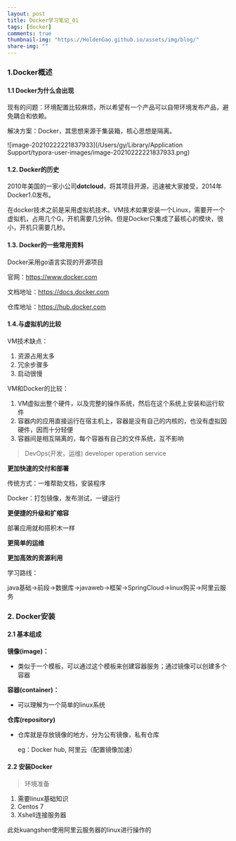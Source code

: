 ```yaml
---
layout: post
title: Docker学习笔记_01
tags: [docker]
comments: true
thumbnail-img: "https://HoldenGao.github.io/assets/img/blog/"
share-img: ""
---
```


### 1.Docker概述

#### 1.1 Docker为什么会出现

现有的问题：环境配置比较麻烦，所以希望有一个产品可以自带环境发布产品，避免耦合和依赖。

解决方案：Docker，其思想来源于集装箱，核心思想是隔离。

![image-20210222221837933](/Users/gy/Library/Application Support/typora-user-images/image-20210222221837933.png)



#### 1.2. Docker的历史

2010年美国的一家小公司**dotcloud**，将其项目开源，迅速被大家接受，2014年Docker1.0发布。

在docker技术之前是采用虚拟机技术。VM技术如果安装一个Linux，需要开一个虚拟机，占用几个G，开机需要几分钟。但是Docker只集成了最核心的模块，很小，开机只需要几秒。



#### 1.3. Docker的一些常用资料

Docker采用go语言实现的开源项目

官网：https://www.docker.com

文档地址：https://docs.docker.com

仓库地址：https://hub.docker.com



#### 1.4.与虚拟机的比较

VM技术缺点：

1. 资源占用太多
2. 冗余步骤多
3. 启动很慢



VM和Docker的比较：

1. VM虚拟出整个硬件，以及完整的操作系统，然后在这个系统上安装和运行软件
2. 容器内的应用直接运行在宿主机上，容器是没有自己的内核的，也没有虚拟因硬件，因而十分轻便
3. 容器间是相互隔离的，每个容器有自己的文件系统，互不影响



> DevOps(开发，运维) developer operation service

**更加快速的交付和部署**

传统方式：一堆帮助文档，安装程序

Docker：打包镜像，发布测试，一键运行

**更便捷的升级和扩缩容**

部署应用就和搭积木一样

**更简单的运维**

**更加高效的资源利用**



学习路线：

java基础->前段->数据库->javaweb->框架->SpringCloud->linux购买->阿里云服务

### 2. Docker安装

#### 2.1 基本组成

**镜像(image)：**

- 类似于一个模板，可以通过这个模板来创建容器服务；通过镜像可以创建多个容器

**容器(container)：**

- 可以理解为一个简单的linux系统

**仓库(repository)**

- 仓库就是存放镜像的地方，分为公有镜像，私有仓库

  eg：Docker hub, 阿里云（配置镜像加速）

#### 2.2 安装Docker

> 环境准备

1. 需要linux基础知识
2. Centos 7
3. Xshell连接服务器

此处kuangshen使用阿里云服务器的linux进行操作的













